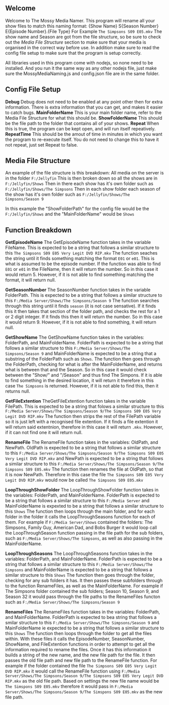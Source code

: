 ## Welcome
Welcome to The Mossy Media Namer. This program will rename all your show files to match this naming format:
{Show Name} S{Season Number} E{Episode Number}.{File Type}
For Example `The Simpsons S09 E05.mkv`
The show name and Season are got from the file structure, so be sure to check out the *Media File Structure* section to make sure that your media is organised in the correct way before use. In addition make sure to read the config file setup to make sure that the program is setup correctly.

All libraries used in this program come with nodejs, so none need to be installed. And you run it the same way as any other nodejs file, just make sure the MossyMediaNaming.js and config.json file are in the same folder.

## Config File Setup
**Debug**
Debug does not need to be enabled at any point other then for extra information. There is extra information that you can get, and makes it easier to catch bugs.
**MainFolderName**
This is your main folder name, refer to the Media File Structure for what this should be.
**ShowFolderName**
This should be the file path to the folder that contains all of your shows.
**Repeat**
When this is true, the program can be kept open, and will run itself repeatively.
**RepeatTime**
This should be the amout of time in minutes in which you want the program to re-execute itself. You do not need to change this to have it not repeat, just set Repeat to false.

## Media File Structure
An example of the file structure is this breakdown:
All media on the server is in the folder
`F:/Jellyfin`
This is then broken down so all the shows are in `F:/Jellyfin/Shows`
Then in there each show has it's own folder such as `F:/Jellyfin/Shows/The Simpsons`
Then in each show folder each season of the show has it's own folder such as
 `F:/Jellyfin/Shows/The Simpsons/Season 9`

In this example the "ShowFolderPath" for the config file would be the `F:/Jellyfin/Shows` and the "MainFolderName" would be `Shows`

## Function Breakdown
**GetEpisodeName**
The GetEpisodeName function takes in the variable FileName. This is expected to be a string that follows a similar structure to this `The Simpsons S09 E05 Very Legit DVD RIP.mkv`
The function seaches the string until it finds something matching the format `E01` or `e01`. This is what is assumed to be the episode number.
If the function was able to find `E01` or `e01` in the FileName, then it will return the number. So in this case it would return 5.
However, if it is not able to find something matching the format, it will return null.

**GetSeasonNumber**
The SeasonNumber function takes in the variable FolderPath. This is expected to be a string that follows a similar structure to this `F:/Media Server/Shows/The Simpsons/Season 9`
The function searches through this string until it finds `season` (it is not case sensative). If it finds this it then takes that section of the folder path, and checks the rest for a 1 or 2 digit integer. If it finds this then it will return the number. So in this case it would return 9.
However, if it is not able to find something, it will return null.

**GetShowName**
The GetShowName function takes in the variables: FolderPath, and MainFolderName. FolderPath is expected to be a string that follows a similar structure to this `F:/Media Server/Shows/The Simpsons/Season 9` and MainFolderName is expected to be a string that a substring of the FolderPath such as `Shows`.
The function then goes through the FolderPath, checking for what is after the MainFolderName, and returns what is between that and the Season. So in this case it would check between the "Show/" and "/Season" and thus find The Simpons.
If it is able to find something in the desired location, it will return it therefore in this case `The Simpsons` is returned. However, if it is not able to find this, then it returns null.

**GetFileExtention**
TheGetFileExtention function takes in the variable FilePath. This is expected to be a string that folows a similar structure to this `F:/Media Server/Shows/The Simpsons/Season 9/The Simpsons S09 E05 Very Legit DVD RIP.mkv`
The function then strips the rest of the FilePath variable so it is just left with a recognised file extention. If it finds a file extention it will return said extentnion, therefore in this case it will return `.mkv`. However, if it can not find one it will return null.

**RenameFile**
The RenameFile function takes in the variables: OldPath, and NewPath. OldPath is expected to be a string that follows a similar structure to this `F:/Media Server/Shows/The Simpsons/Season 9/The Simpsons S09 E05 Very Legit DVD RIP.mkv` and NewPath is expected to be a string that follows a similar structure to this `F:/Media Server/Shows/The Simpsons/Season 9/The Simpsons S09 E05.mkv`
The function then renames the file at OldPath, so that it is now NewPath. Therefore in this case the file `The Simpsons S09 E05 Very Legit DVD RIP.mkv` would now be called `The Simpsons S09 E05.mkv`

**LoopThroughShowFolder**
The LoopThroughShowFolder function takes in the variables: FolderPath, and MainFolderName. FolderPath is expected to be a string that follows a similar structure to this `F:/Media Server` and MainFolderName is expexted to be a string that follows a similar structure to this `Shows`
The function then loops through the main folder, and for each folder in the folder it calls the LoopThroughSeasons function for each of them.
For example if `F:/Media Server/Shows` contained the folders: The Simpsons, Family Guy, American Dad, and Bobs Burger it would loop call the LoopThroughSeason function passing in the file path for the sub folders, such as `F:/Media Server/Shows/The Simpsons`, as well as also passing in the MainFolderName.

**LoopThroughSeasons**
The LoopThroughSeasons function takes in the variables: FolderPath, and MainFolderName. FolderPath is expected to be a string that follows a similar structure to this `F:/Media Server/Shows/The Simpsons` and MainFolderName is expected to be a string that follows a similar structure to this `Shows`
The function then goes through the folder, checking for any sub folders it has. It then passes these subfolders through to the function RenameFiles, as well as the MainFolderName. For example if The Simpsons folder contained the sub folders; Season 10, Season 9, and Season 32 it would pass through the file paths to the RenameFiles functon such as `F:/Media Server/Shows/The Simpsons/Season 9`

**RenameFiles**
The RenameFiles function takes in the variables: FolderPath, and MainFolderName. FolderPath is expected to bea string that follows a smilar structure to this `F:/Media Server/Shows/The Simpsons/Season 9` and MainFolderName ie expected to be a string that follows a similar structure to this `Shows`
The function then loops through the folder to get all the files within. With these files it calls the EpisodeNumber, SeasonNumber, ShowName, and FileExtention functions in order to attempt to get all the information required to rename the files. Once it has this information it builds a string of the new name, and the new file path for the file. It then passes the old file path and new file path to the RenameFile function. For example if the folder contained the file `The Simpsons S09 E05 Very Legit DVD RIP.mkv` it would call the RenameFile function using `F:/Media Server/Shows/The Simpsons/Season 9/The Simpsons S09 E05 Very Legit DVD RIP.mkv` as the old file path. Based on settings the new file name would be `The Simspons S09 E05.mkv` therefore it would pass in `F:/Media Server/Shows/The Simpsons/Season 9/The Simspons S09 E05.mkv` as the new file path.
